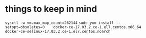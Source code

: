 # things to keep in mind
`sysctl -w vm.max_map_count=262144`
`sudo yum install --setopt=obsoletes=0    docker-ce-17.03.2.ce-1.el7.centos.x86_64    docker-ce-selinux-17.03.2.ce-1.el7.centos.noarch`
